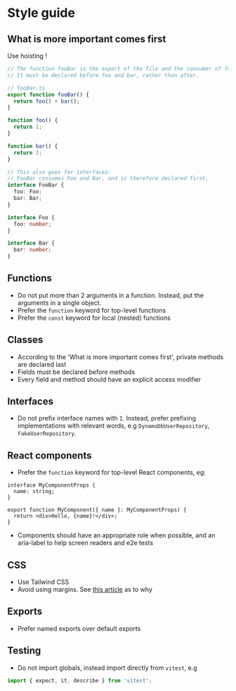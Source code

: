 # Style guide

## What is more important comes first
Use hoisting !

```ts
// The function fooBar is the export of the file and the consumer of foo and bar.
// It must be declared before foo and bar, rather than after.

// fooBar.ts
export function fooBar() {
  return foo() + bar();
}

function foo() {
  return 1;
}

function bar() {
  return 2;
}

// This also goes for interfaces:
// FooBar consumes Foo and Bar, and is therefore declared first.
interface FooBar {
  foo: Foo;
  bar: Bar;
}

interface Foo {
  foo: number;
}

interface Bar {
  bar: number;
}
```

## Functions

- Do not put more than 2 arguments in a function. Instead, put the arguments in a single object.
- Prefer the `function` keyword for top-level functions
- Prefer the `const` keyword for local (nested) functions

## Classes

- According to the 'What is more important comes first', private methods are declared last
- Fields must be declared before methods
- Every field and method should have an explicit access modifier

## Interfaces

- Do not prefix interface names with `I`. Instead, prefer prefixing implementations with relevant words,
e.g `DynamoDbUserRepository`, `FakeUserRepository`.

## React components

- Prefer the `function` keyword for top-level React components, eg:
```tsx
interface MyComponentProps {
  name: string;
}

export function MyComponent({ name }: MyComponentProps) {
  return <div>Hello, {name}!</div>;
}
```
- Components should have an appropriate role when possible, and an aria-label to help screen readers and e2e tests

## CSS

- Use Tailwind CSS
- Avoid using margins. See [this article](https://mxstbr.com/thoughts/margin) as to why

## Exports

- Prefer named exports over default exports

## Testing

- Do not import globals, instead import directly from `vitest`, e.g

```ts
import { expect, it, describe } from 'vitest';
```
